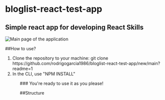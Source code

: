 # bloglist-react-test-app
## Simple react app for developing React Skills

![Main page of the application]('./)

##How to use?
<ol>
 <li>Clone the repository to your machine: git clone https://github.com/rodrigogarcia1986/bloglist-react-test-app/new/main?readme=1</li>
 <li>In the CLI, use "NPM INSTALL"</li>  
<ol>
### You're ready to use it as you please!

##Structure


